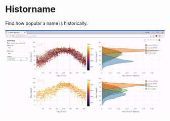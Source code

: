 # Historname
Find how popular a name is historically.

![Animation](https://github.com/ahuang11/seasontology/blob/master/animation.gif)
